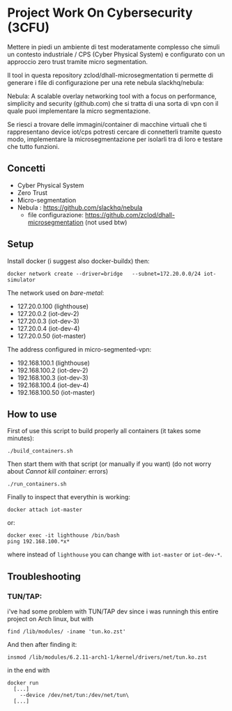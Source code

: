 # Project Work On Cybersecurity (3CFU)

Mettere in piedi un ambiente di test moderatamente complesso che simuli un contesto industriale / CPS (Cyber Physical System) e configurato con un approccio zero trust tramite micro segmentation.

Il tool in questa repository zclod/dhall-microsegmentation ti permette di generare i file di configurazione per una rete nebula slackhq/nebula: 

Nebula: A scalable overlay networking tool with a focus on performance, simplicity and security (github.com) che si tratta di una sorta di vpn con il quale puoi implementare la micro segmentazione.

Se riesci a trovare delle immagini/container di macchine virtuali che ti rappresentano device iot/cps potresti cercare di connetterli tramite questo modo, implementare la microsegmentazione per isolarli tra di loro e testare che tutto funzioni.

## Concetti
- Cyber Physical System
- Zero Trust
- Micro-segmentation
- Nebula : https://github.com/slackhq/nebula
  - file configurazione: https://github.com/zclod/dhall-microsegmentation (not used btw)

## Setup
Install docker (i suggest also docker-buildx) then:
```bash:
docker network create --driver=bridge   --subnet=172.20.0.0/24 iot-simulator
```
The network used on *bare-metal*:
- 127.20.0.100 (lighthouse)
- 127.20.0.2 (iot-dev-2)
- 127.20.0.3 (iot-dev-3)
- 127.20.0.4 (iot-dev-4)
- 127.20.0.50 (iot-master)

The address configured in micro-segmented-vpn:
- 192.168.100.1 (lighthouse)
- 192.168.100.2 (iot-dev-2)
- 192.168.100.3 (iot-dev-3)
- 192.168.100.4 (iot-dev-4)
- 192.168.100.50 (iot-master)

## How to use
First of use this script to build properly all containers (it takes some minutes):
```bash:
./build_containers.sh
```
Then start them with that script (or manually if you want) (do not worry about *Cannot kill container:* errors)
```bash:
./run_containers.sh
```
Finally to inspect that everythin is working:
```bash:
docker attach iot-master
```
or:
```bash:
docker exec -it lighthouse /bin/bash
ping 192.168.100.*x*
```
where instead of ``lighthouse`` you can change with ``iot-master`` or ``iot-dev-*``.

## Troubleshooting
### TUN/TAP:
i've had some problem with TUN/TAP dev since i was runningh this entire project on Arch linux, but with 
```
find /lib/modules/ -iname 'tun.ko.zst'
```
And then after finding it:
```
insmod /lib/modules/6.2.11-arch1-1/kernel/drivers/net/tun.ko.zst
```
in the end with
```
docker run
  [...]
    --device /dev/net/tun:/dev/net/tun\
  [...]
```